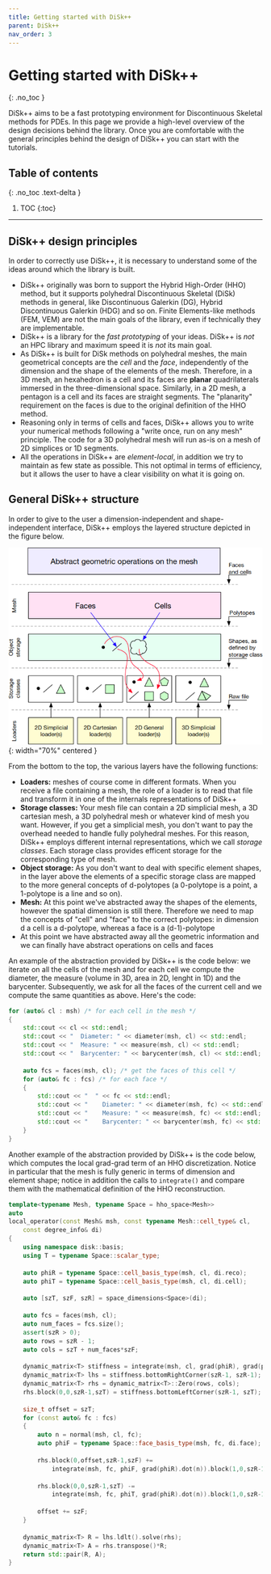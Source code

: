 ```yaml
---
title: Getting started with DiSk++
parent: DiSk++
nav_order: 3
---
```



# Getting started with DiSk++
{: .no_toc }

DiSk++ aims to be a fast prototyping environment for Discontinuous Skeletal methods for PDEs. In this page we provide a high-level overview of the design decisions behind the library. Once you are comfortable with the general principles behind the design of DiSk++ you can start with the tutorials. 

## Table of contents
{: .no_toc .text-delta }

1. TOC
{:toc}

---

## DiSk++ design principles

In order to correctly use DiSk++, it is necessary to understand some of the ideas around which the library is built.

 * DiSk++ originally was born to support the Hybrid High-Order (HHO) method, but it supports polyhedral Discontinuous Skeletal (DiSk) methods in general, like Discontinuous Galerkin (DG), Hybrid Discontinuous Galerkin (HDG) and so on. Finite Elements-like methods (FEM, VEM) are not the main goals of the library, even if technically they are implementable.
 * DiSk++ is a library for the _fast prototyping_ of your ideas. DiSk++ is _not_ an HPC library and maximum speed it is _not_ its main goal.
 * As DiSk++ is built for DiSk methods on polyhedral meshes, the main geometrical concepts are the _cell_ and the _face_, independently of the dimension and the shape of the elements of the mesh. Therefore, in a 3D mesh, an hexahedron is a cell and its faces are **planar** quadrilaterals immersed in the three-dimensional space. Similarly, in a 2D mesh, a pentagon is a cell and its faces are straight segments. The "planarity" requirement on the faces is due to the original definition of the HHO method.
 * Reasoning only in terms of cells and faces, DiSk++ allows you to write your numerical methods following a "write once, run on any mesh" principle. The code for a 3D polyhedral mesh will run as-is on a mesh of 2D simplices or 1D segments.
 * All the operations in DiSk++ are _element-local_, in addition we try to maintain as few state as possible. This not optimal in terms of efficiency, but it allows the user to have a clear visibility on what it is going on.

## General DiSk++ structure

In order to give to the user a dimension-independent and shape-independent interface, DiSk++ employs the layered structure depicted in the figure below.

![DiSk++ layered architecture](/assets/layers.png){: width="70%" centered }

From the bottom to the top, the various layers have the following functions:

 * **Loaders:** meshes of course come in different formats. When you receive a file containing a mesh, the role of a loader is to read that file and transform it in one of the internals representations of DiSk++
 * **Storage classes:** Your mesh file can contain a 2D simplicial mesh, a 3D cartesian mesh, a 3D polyhedral mesh or whatever kind of mesh you want. However, if you get a simplicial mesh, you don't want to pay the overhead needed to handle fully polyhedral meshes. For this reason, DiSk++ employs different internal representations, which we call _storage classes_. Each storage class provides efficent storage for the corresponding type of mesh.
 * **Object storage:** As you don't want to deal with specific element shapes, in the layer above the elements of a specific storage class are mapped to the more general concepts of d-polytopes (a 0-polytope is a point, a 1-polytope is a line and so on).
 * **Mesh:** At this point we've abstracted away the shapes of the elements, however the spatial dimension is still there. Therefore we need to map the concepts of "cell" and "face" to the correct polytopes: in dimension d a cell is a d-polytope, whereas a face is a (d-1)-polytope
 * At this point we have abstracted away all the geometric information and we can finally have abstract operations on cells and faces

An example of the abstraction provided by DiSk++ is the code below: we iterate on all the cells of the mesh and for each cell we compute the diameter, the measure (volume in 3D, area in 2D, lenght in 1D) and the barycenter. Subsequently, we ask for all the faces of the current cell and we compute the same quantities as above. Here's the code:

```cpp
for (auto& cl : msh) /* for each cell in the mesh */
{
    std::cout << cl << std::endl;
    std::cout << "  Diameter: " << diameter(msh, cl) << std::endl;
    std::cout << "  Measure: " << measure(msh, cl) << std::endl;
    std::cout << "  Barycenter: " << barycenter(msh, cl) << std::endl;
    
    auto fcs = faces(msh, cl); /* get the faces of this cell */
    for (auto& fc : fcs) /* for each face */
    {
        std::cout << "  " << fc << std::endl;
        std::cout << "    Diameter: " << diameter(msh, fc) << std::endl;
        std::cout << "    Measure: " << measure(msh, fc) << std::endl;
        std::cout << "    Barycenter: " << barycenter(msh, fc) << std::endl;
    }
}

```

Another example of the abstraction provided by DiSk++ is the code below, which computes the local grad-grad term of an HHO discretization. Notice in particular that the mesh is fully generic in terms of dimension and element shape; notice in addition the calls to `integrate()` and compare them with the mathematical definition of the HHO reconstruction.

```cpp
template<typename Mesh, typename Space = hho_space<Mesh>>
auto
local_operator(const Mesh& msh, const typename Mesh::cell_type& cl,
    const degree_info& di)
{
    using namespace disk::basis;
    using T = typename Space::scalar_type;

    auto phiR = typename Space::cell_basis_type(msh, cl, di.reco);
    auto phiT = typename Space::cell_basis_type(msh, cl, di.cell);

    auto [szT, szF, szR] = space_dimensions<Space>(di);

    auto fcs = faces(msh, cl);
    auto num_faces = fcs.size();
    assert(szR > 0);
    auto rows = szR - 1;
    auto cols = szT + num_faces*szF;

    dynamic_matrix<T> stiffness = integrate(msh, cl, grad(phiR), grad(phiR));
    dynamic_matrix<T> lhs = stiffness.bottomRightCorner(szR-1, szR-1);
    dynamic_matrix<T> rhs = dynamic_matrix<T>::Zero(rows, cols);
    rhs.block(0,0,szR-1,szT) = stiffness.bottomLeftCorner(szR-1, szT);

    size_t offset = szT;
    for (const auto& fc : fcs)
    {
        auto n = normal(msh, cl, fc);
        auto phiF = typename Space::face_basis_type(msh, fc, di.face);

        rhs.block(0,offset,szR-1,szF) += 
            integrate(msh, fc, phiF, grad(phiR).dot(n)).block(1,0,szR-1,szF);

        rhs.block(0,0,szR-1,szT) -=
            integrate(msh, fc, phiT, grad(phiR).dot(n)).block(1,0,szR-1,szT);

        offset += szF;
    }

    dynamic_matrix<T> R = lhs.ldlt().solve(rhs);
    dynamic_matrix<T> A = rhs.transpose()*R;
    return std::pair(R, A);
}
```
